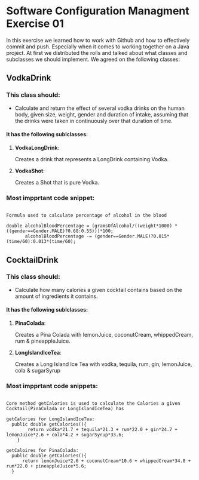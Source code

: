 # Software Configuration Managment Exercise 01

In this exercise we learned how to work with Github and how to effectively commit and push. Especially when it comes to working together on a Java project. At first we distributed the rolls and talked about what classes and subclasses we should implement.
We agreed on the following classes:

## VodkaDrink

### This class should:
- Calculate and return the effect of several vodka drinks on the
human body, given size, weight, gender and duration of intake, assuming that the drinks
were taken in continuously over that duration of time.

#### It has the following sublclasses:
 1. **VodkaLongDrink**:

    Creates a drink that represents a LongDrink containing Vodka.

 2. **VodkaShot**:

    Creates a Shot that is pure Vodka.

### Most impprtant code snippet:

```Vodka

Formula used to calculate percentage of alcohol in the blood

double alcoholBloodPercentage = (gramsOfAlcohol/((weight*1000) * ((gender==Gender.MALE)?0.68:0.55)))*100;
       alcoholBloodPercentage -= (gender==Gender.MALE)?0.015*(time/60):0.013*(time/60);

```

## CocktailDrink

### This class should:
- Calculate how many calories a given cocktail contains based on the amount of ingredients it contains.

#### It has the following sublclasses:
 1. **PinaColada**:

    Creates a Pina Colada with lemonJuice, coconutCream, whippedCream, rum & pineappleJuice.

 2. **LongIslandIceTea**:

    Creates a Long Island Ice Tea with vodka, tequila, rum, gin, lemonJuice, cola & sugarSyrup

### Most impprtant code snippets:

```Cocktail

Core method getCalories is used to calculate the Calories a given Cocktail(PinaColada or LongIslandIceTea) has

getCalories for LongIslandIceTea:
  public double getCalories(){
        return vodka*21.7 + tequila*21.3 + rum*22.0 + gin*24.7 + lemonJuice*2.6 + cola*4.2 + sugarSyrup*33.6;
    }

getCaloires for PinaColada:
  public double getCalories(){
      return lemonJuice*2.6 + coconutCream*10.6 + whippedCream*34.8 + rum*22.0 + pineappleJuice*5.6;
  }

```
